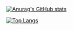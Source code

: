 [![Anurag's GitHub stats](https://github-readme-stats.vercel.app/api?username=treenumber)](https://github.com/anuraghazra/github-readme-stats)

[![Top Langs](https://github-readme-stats.vercel.app/api/top-langs/?username=treenumber&langs_count=8)](https://github.com/anuraghazra/github-readme-stats)
